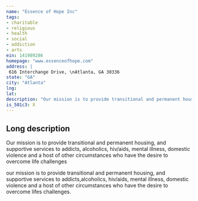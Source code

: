 ```yaml
---
name: "Essence of Hope Inc"
tags:
- charitable
- religious
- health
- social
- addiction
- arts
ein: 141989286
homepage: "www.essenceofhope.com"
address: |
 616 Interchange Drive, \nAtlanta, GA 30336
state: "GA"
city: "Atlanta"
lng: 
lat: 
description: "Our mission is to provide transitional and permanent housing, and supportive services to addicts, alcoholics, hiv/aids, mental illness, domestic violence and a host of other circumstances who have the desire to overcome life challenges"
is_501c3: X
---
```


## Long description

Our mission is to provide transitional and permanent housing, and supportive services to addicts, alcoholics, hiv/aids, mental illness, domestic violence and a host of other circumstances who have the desire to overcome life challenges
  
  our mission is to provide transitional and permanent housing, and supportive services to addicts,alcoholics, hiv/aids, mental illness, domestic violence and a host of other circumstances who have the desire to overcome lifes challenges. 
